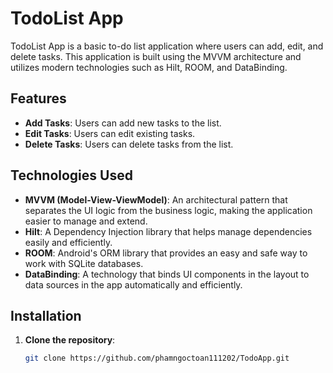 # TodoList App

TodoList App is a basic to-do list application where users can add, edit, and delete tasks. This application is built using the MVVM architecture and utilizes modern technologies such as Hilt, ROOM, and DataBinding.

## Features

- **Add Tasks**: Users can add new tasks to the list.
- **Edit Tasks**: Users can edit existing tasks.
- **Delete Tasks**: Users can delete tasks from the list.

## Technologies Used

- **MVVM (Model-View-ViewModel)**: An architectural pattern that separates the UI logic from the business logic, making the application easier to manage and extend.
- **Hilt**: A Dependency Injection library that helps manage dependencies easily and efficiently.
- **ROOM**: Android's ORM library that provides an easy and safe way to work with SQLite databases.
- **DataBinding**: A technology that binds UI components in the layout to data sources in the app automatically and efficiently.

## Installation

1. **Clone the repository**:
   ```sh
   git clone https://github.com/phamngoctoan111202/TodoApp.git
